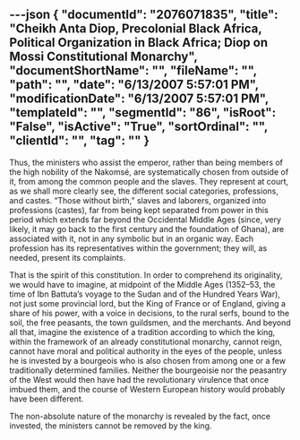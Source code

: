 ---json
{
  "documentId": "2076071835",
  "title": "Cheikh Anta Diop, Precolonial Black Africa, Political Organization in Black Africa; Diop on Mossi Constitutional Monarchy",
  "documentShortName": "",
  "fileName": "",
  "path": "",
  "date": "6/13/2007 5:57:01 PM",
  "modificationDate": "6/13/2007 5:57:01 PM",
  "templateId": "",
  "segmentId": "86",
  "isRoot": "False",
  "isActive": "True",
  "sortOrdinal": "",
  "clientId": "",
  "tag": ""
}
---

Thus, the ministers who assist the emperor, rather than being members of the high nobility of the Nakomsé, are systematically chosen from outside of it, from among the common people and the slaves. They represent at court, as we shall more clearly see, the different social categories, professions, and castes. “Those without birth,” slaves and laborers, organized into professions (castes), far from being kept separated from power in this period which extends far beyond the Occidental Middle Ages (since, very likely, it may go back to the first century and the foundation of Ghana), are associated with it, not in any symbolic but in an organic way. Each profession has its representatives within the government; they will, as needed, present its complaints.

That is the spirit of this constitution. In order to comprehend its originality, we would have to imagine, at midpoint of the Middle Ages (1352–53, the time of Ibn Battuta’s voyage to the Sudan and of the Hundred Years War), not just some provincial lord, but the King of France or of England, giving a share of his power, with a voice in decisions, to the rural serfs, bound to the soil, the free peasants, the town guildsmen, and the merchants. And beyond all that, imagine the existence of a tradition according to which the king, within the framework of an already constitutional monarchy, cannot reign, cannot have moral and political authority in the eyes of the people, unless he is invested by a bourgeois who is also chosen from among one or a few traditionally determined families. Neither the bourgeoisie nor the peasantry of the West would then have had the revolutionary virulence that once imbued them, and the course of Western European history would probably have been different.

The non-absolute nature of the monarchy is revealed by the fact, once invested, the ministers cannot be removed by the king.
